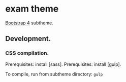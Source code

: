 # exam theme

[Bootstrap 4](https://www.drupal.org/project/bootstrap4) subtheme.

## Development.

### CSS compilation.

Prerequisites: install [sass].
Prerequisites: install [gulp].

To compile, run from subtheme directory: `gulp`
